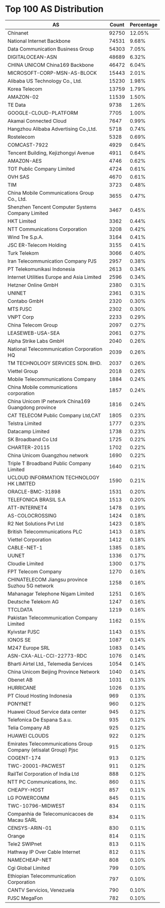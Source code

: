 # Top 100 AS Distribution
| AS | Count | Percentage |
|----|----|----|
| Chinanet | 92750 | 12.05% |
| National Internet Backbone | 74531 | 9.68% |
| Data Communication Business Group | 54303 | 7.05% |
| DIGITALOCEAN-ASN | 48689 | 6.32% |
| CHINA UNICOM China169 Backbone | 46472 | 6.04% |
| MICROSOFT-CORP-MSN-AS-BLOCK | 15443 | 2.01% |
| Alibaba US Technology Co., Ltd. | 15230 | 1.98% |
| Korea Telecom | 13759 | 1.79% |
| AMAZON-02 | 11539 | 1.50% |
| TE Data | 9738 | 1.26% |
| GOOGLE-CLOUD-PLATFORM | 7705 | 1.00% |
| Akamai Connected Cloud | 7647 | 0.99% |
| Hangzhou Alibaba Advertising Co.,Ltd. | 5718 | 0.74% |
| Rostelecom | 5328 | 0.69% |
| COMCAST-7922 | 4929 | 0.64% |
| Tencent Building, Kejizhongyi Avenue | 4911 | 0.64% |
| AMAZON-AES | 4746 | 0.62% |
| TOT Public Company Limited | 4724 | 0.61% |
| OVH SAS | 4670 | 0.61% |
| TIM | 3723 | 0.48% |
| China Mobile Communications Group Co., Ltd. | 3655 | 0.47% |
| Shenzhen Tencent Computer Systems Company Limited | 3467 | 0.45% |
| HKT Limited | 3362 | 0.44% |
| NTT Communications Corporation | 3208 | 0.42% |
| Wind Tre S.p.A. | 3164 | 0.41% |
| JSC ER-Telecom Holding | 3155 | 0.41% |
| Turk Telekom | 3066 | 0.40% |
| Iran Telecommunication Company PJS | 2957 | 0.38% |
| PT Telekomunikasi Indonesia | 2613 | 0.34% |
| Internet Utilities Europe and Asia Limited | 2596 | 0.34% |
| Hetzner Online GmbH | 2380 | 0.31% |
| UNINET | 2361 | 0.31% |
| Contabo GmbH | 2320 | 0.30% |
| MTS PJSC | 2302 | 0.30% |
| VNPT Corp | 2233 | 0.29% |
| China Telecom Group | 2097 | 0.27% |
| LEASEWEB-USA-SEA | 2061 | 0.27% |
| Alpha Strike Labs GmbH | 2040 | 0.26% |
| National Telecommunication Corporation HQ | 2039 | 0.26% |
| TM TECHNOLOGY SERVICES SDN. BHD. | 2037 | 0.26% |
| Viettel Group | 2018 | 0.26% |
| Mobile Telecommunications Company | 1884 | 0.24% |
| China Mobile communications corporation | 1857 | 0.24% |
| China Unicom IP network China169 Guangdong province | 1816 | 0.24% |
| CAT TELECOM Public Company Ltd,CAT | 1805 | 0.23% |
| Telstra Limited | 1777 | 0.23% |
| Datacamp Limited | 1738 | 0.23% |
| SK Broadband Co Ltd | 1725 | 0.22% |
| CHARTER-20115 | 1702 | 0.22% |
| China Unicom Guangzhou network | 1690 | 0.22% |
| Triple T Broadband Public Company Limited | 1640 | 0.21% |
| UCLOUD INFORMATION TECHNOLOGY HK LIMITED | 1590 | 0.21% |
| ORACLE-BMC-31898 | 1531 | 0.20% |
| TELEFONICA BRASIL S.A | 1513 | 0.20% |
| ATT-INTERNET4 | 1478 | 0.19% |
| AS-COLOCROSSING | 1424 | 0.18% |
| R2 Net Solutions Pvt Ltd | 1423 | 0.18% |
| British Telecommunications PLC | 1413 | 0.18% |
| Viettel Corporation | 1412 | 0.18% |
| CABLE-NET-1 | 1385 | 0.18% |
| UUNET | 1336 | 0.17% |
| Cloudie Limited | 1300 | 0.17% |
| FPT Telecom Company | 1270 | 0.16% |
| CHINATELECOM Jiangsu province Suzhou 5G network | 1258 | 0.16% |
| Mahanagar Telephone Nigam Limited | 1251 | 0.16% |
| Deutsche Telekom AG | 1247 | 0.16% |
| TTCLDATA | 1219 | 0.16% |
| Pakistan Telecommunication Company Limited | 1162 | 0.15% |
| Kyivstar PJSC | 1143 | 0.15% |
| IONOS SE | 1087 | 0.14% |
| M247 Europe SRL | 1083 | 0.14% |
| ASN-CXA-ALL-CCI-22773-RDC | 1076 | 0.14% |
| Bharti Airtel Ltd., Telemedia Services | 1054 | 0.14% |
| China Unicom Beijing Province Network | 1040 | 0.14% |
| Obenet AB | 1031 | 0.13% |
| HURRICANE | 1026 | 0.13% |
| PT Cloud Hosting Indonesia | 969 | 0.13% |
| PONYNET | 960 | 0.12% |
| Huawei Cloud Service data center | 945 | 0.12% |
| Telefonica De Espana S.a.u. | 935 | 0.12% |
| Telia Company AB | 925 | 0.12% |
| HUAWEI CLOUDS | 922 | 0.12% |
| Emirates Telecommunications Group Company (etisalat Group) Pjsc | 915 | 0.12% |
| COGENT-174 | 913 | 0.12% |
| TWC-20001-PACWEST | 911 | 0.12% |
| RailTel Corporation of India Ltd | 888 | 0.12% |
| NTT PC Communications, Inc. | 860 | 0.11% |
| CHEAPY-HOST | 857 | 0.11% |
| LG POWERCOMM | 845 | 0.11% |
| TWC-10796-MIDWEST | 834 | 0.11% |
| Companhia de Telecomunicacoes de Macau SARL | 834 | 0.11% |
| CENSYS-ARIN-01 | 830 | 0.11% |
| Orange | 814 | 0.11% |
| Tele2 SWIPnet | 813 | 0.11% |
| Hathway IP Over Cable Internet | 812 | 0.11% |
| NAMECHEAP-NET | 808 | 0.10% |
| Cgi Global Limited | 799 | 0.10% |
| Ethiopian Telecommunication Corporation | 797 | 0.10% |
| CANTV Servicios, Venezuela | 790 | 0.10% |
| PJSC MegaFon | 782 | 0.10% |
